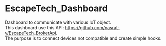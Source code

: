 # EscapeTech_Dashboard
Dashboard to communicate with various IoT object.  
This dashboard use this API: https://github.com/nasrat-v/EscapeTech_BrokerApi.  
The purpose is to connect devices not compatible and create simple hooks.
